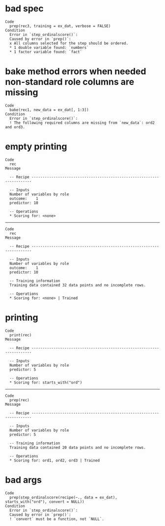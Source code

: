 # bad spec

    Code
      prep(rec3, training = ex_dat, verbose = FALSE)
    Condition
      Error in `step_ordinalscore()`:
      Caused by error in `prep()`:
      x All columns selected for the step should be ordered.
      * 1 double variable found: `numbers`
      * 1 factor variable found: `fact`

# bake method errors when needed non-standard role columns are missing

    Code
      bake(rec1, new_data = ex_dat[, 1:3])
    Condition
      Error in `step_ordinalscore()`:
      ! The following required columns are missing from `new_data`: ord2 and ord3.

# empty printing

    Code
      rec
    Message
      
      -- Recipe ----------------------------------------------------------------------
      
      -- Inputs 
      Number of variables by role
      outcome:    1
      predictor: 10
      
      -- Operations 
      * Scoring for: <none>

---

    Code
      rec
    Message
      
      -- Recipe ----------------------------------------------------------------------
      
      -- Inputs 
      Number of variables by role
      outcome:    1
      predictor: 10
      
      -- Training information 
      Training data contained 32 data points and no incomplete rows.
      
      -- Operations 
      * Scoring for: <none> | Trained

# printing

    Code
      print(rec)
    Message
      
      -- Recipe ----------------------------------------------------------------------
      
      -- Inputs 
      Number of variables by role
      predictor: 5
      
      -- Operations 
      * Scoring for: starts_with("ord")

---

    Code
      prep(rec)
    Message
      
      -- Recipe ----------------------------------------------------------------------
      
      -- Inputs 
      Number of variables by role
      predictor: 5
      
      -- Training information 
      Training data contained 20 data points and no incomplete rows.
      
      -- Operations 
      * Scoring for: ord1, ord2, ord3 | Trained

# bad args

    Code
      prep(step_ordinalscore(recipe(~., data = ex_dat), starts_with("ord"), convert = NULL))
    Condition
      Error in `step_ordinalscore()`:
      Caused by error in `prep()`:
      ! `convert` must be a function, not `NULL`.

